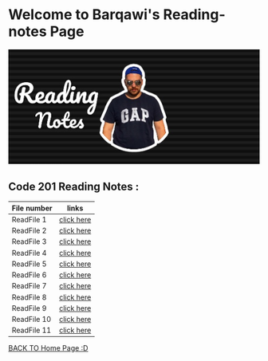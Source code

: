 #  Welcome to Barqawi's Reading-notes Page



![Barqawi's pp](asas1.jpeg)

## Code 201 Reading Notes :


| File number      | links                                                          |
|----------------- | -------------------------------------------------------------- |   
|  ReadFile 1      |[click here ](https://barqawiii.github.io/reading-notes/201/class-01)  |  
|  ReadFile 2      |[click here ](https://barqawiii.github.io/reading-notes/class-02)  |  
|  ReadFile 3      |[click here ](https://barqawiii.github.io/reading-notes/201/read3)  |
|  ReadFile 4      |[click here ](https://barqawiii.github.io/reading-notes/201/read4/read4)  |
|  ReadFile 5      |[click here ](https://barqawiii.github.io/reading-notes/201/read5/read5)  |
|  ReadFile 6      |[click here ](https://barqawiii.github.io/reading-notes/201/read6/read6)  |
|  ReadFile 7      |[click here ](https://barqawiii.github.io/reading-notes/201/read7/read7)  |
|  ReadFile 8      |[click here ](https://barqawiii.github.io/reading-notes/201/read8/read8)  |
|  ReadFile 9      |[click here ](https://barqawiii.github.io/reading-notes/201/read9/read9)  |
|  ReadFile 10     |[click here ](https://barqawiii.github.io/reading-notes/201/read10/read10)  |
|  ReadFile 11     |[click here ](https://barqawiii.github.io/reading-notes/201/read10/read11)  |





[BACK TO Home Page :D ](https://barqawiii.github.io/reading-notes/)

